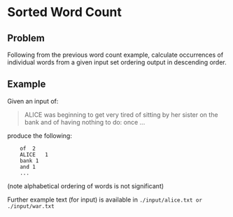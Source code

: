 Sorted Word Count
=================

Problem
-------
Following from the previous word count example, calculate occurrences of individual words from a given input set
ordering output in descending order.

Example
-------

Given an input of:

> ALICE was beginning to get very tired of sitting by her
> sister on the bank and of having nothing to do: once ...

produce the following:

		of	2
		ALICE	1
		bank 1
		and	1
		...
		
(note alphabetical ordering of words is not significant)

Further example text (for input) is available in `./input/alice.txt or ./input/war.txt`